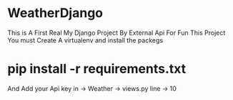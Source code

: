 # WeatherDjango
This is A First Real My Django Project By External Api 
For Fun This Project You must Create A virtualenv and install the packegs
# pip install -r requirements.txt
And Add your Api key in  -> Weather -> views.py line -> 10 
